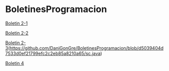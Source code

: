 # BoletinesProgramacion

[Boletin 2-1](https://github.com/DaniGonGre/BoletinesProgramacion/blob/31314433428d8330d477ac85497b91c3c5e42c7f/Boletin2-1.java)

[Boletin 2-2](https://github.com/DaniGonGre/BoletinesProgramacion/blob/b590c6bf129085b85643fc56834cbf2012819396/Boletin2-2.java)

[Boletin 2-3](https://github.com/DaniGonGre/BoletinesProgramacion/blob/d5039404d7533d0ef21799efc2c2eb85a8210a65/Boletin2-3.java)(https://github.com/DaniGonGre/BoletinesProgramacion/blob/d5039404d7533d0ef21799efc2c2eb85a8210a65/sc.java)

[Boletin 4](https://github.com/DaniGonGre/boletin4.git)
